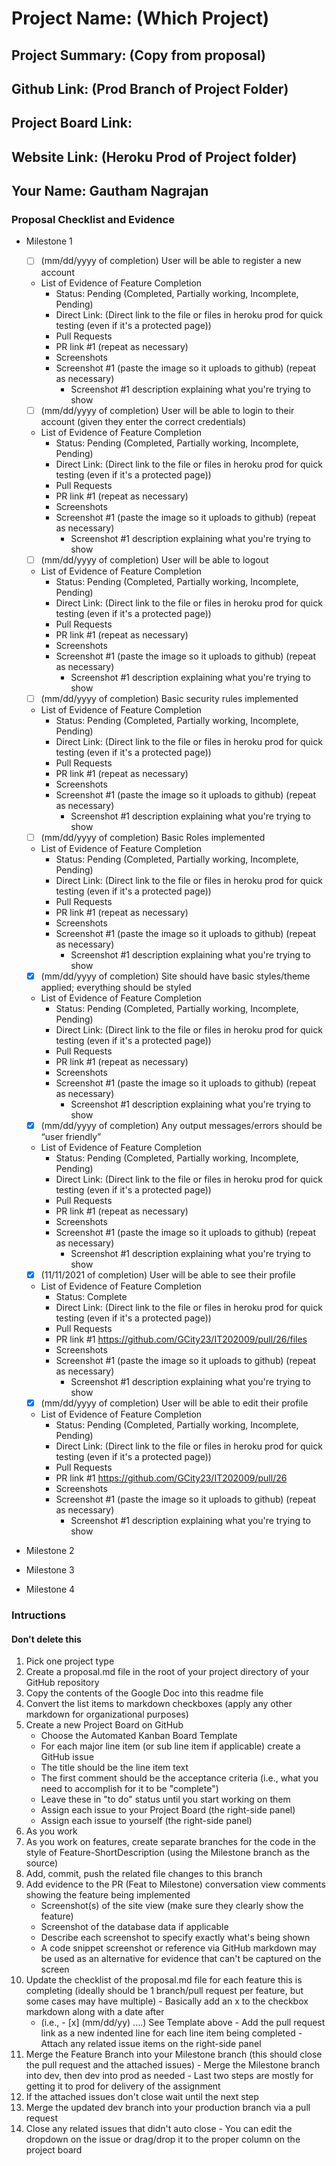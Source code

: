 # Project Name: (Which Project)
## Project Summary: (Copy from proposal)
## Github Link: (Prod Branch of Project Folder)
## Project Board Link: 
## Website Link: (Heroku Prod of Project folder)
## Your Name: Gautham Nagrajan

<!--
### Line item / Feature template (use this for each bullet point)
#### Don't delete this

- [ ] \(mm/dd/yyyy of completion) Feature Title (from the proposal bullet point, if it's a sub-point indent it properly)
  -  List of Evidence of Feature Completion
    - Status: Pending (Completed, Partially working, Incomplete, Pending)
    - Direct Link: (Direct link to the file or files in heroku prod for quick testing (even if it's a protected page))
    - Pull Requests
      - PR link #1 (repeat as necessary)
    - Screenshots
      - Screenshot #1 (paste the image so it uploads to github) (repeat as necessary)
        - Screenshot #1 description explaining what you're trying to show
### End Line item / Feature Template
--> 
### Proposal Checklist and Evidence

- Milestone 1
    - [ ] \(mm/dd/yyyy of completion) User will be able to register a new account
    -  List of Evidence of Feature Completion
        - Status: Pending (Completed, Partially working, Incomplete, Pending)
        - Direct Link: (Direct link to the file or files in heroku prod for quick testing (even if it's a protected page))
        - Pull Requests
        - PR link #1 (repeat as necessary)
        - Screenshots
        - Screenshot #1 (paste the image so it uploads to github) (repeat as necessary)
            - Screenshot #1 description explaining what you're trying to show
    - [ ] \(mm/dd/yyyy of completion) User will be able to login to their account (given they enter the correct credentials)
    -  List of Evidence of Feature Completion
        - Status: Pending (Completed, Partially working, Incomplete, Pending)
        - Direct Link: (Direct link to the file or files in heroku prod for quick testing (even if it's a protected page))
        - Pull Requests
        - PR link #1 (repeat as necessary)
        - Screenshots
        - Screenshot #1 (paste the image so it uploads to github) (repeat as necessary)
            - Screenshot #1 description explaining what you're trying to show
    - [ ] \(mm/dd/yyyy of completion) User will be able to logout
    -  List of Evidence of Feature Completion
        - Status: Pending (Completed, Partially working, Incomplete, Pending)
        - Direct Link: (Direct link to the file or files in heroku prod for quick testing (even if it's a protected page))
        - Pull Requests
        - PR link #1 (repeat as necessary)
        - Screenshots
        - Screenshot #1 (paste the image so it uploads to github) (repeat as necessary)
            - Screenshot #1 description explaining what you're trying to show
    - [ ] \(mm/dd/yyyy of completion) Basic security rules implemented
    -  List of Evidence of Feature Completion
        - Status: Pending (Completed, Partially working, Incomplete, Pending)
        - Direct Link: (Direct link to the file or files in heroku prod for quick testing (even if it's a protected page))
        - Pull Requests
        - PR link #1 (repeat as necessary)
        - Screenshots
        - Screenshot #1 (paste the image so it uploads to github) (repeat as necessary)
            - Screenshot #1 description explaining what you're trying to show
    - [ ] \(mm/dd/yyyy of completion) Basic Roles implemented
    -  List of Evidence of Feature Completion
        - Status: Pending (Completed, Partially working, Incomplete, Pending)
        - Direct Link: (Direct link to the file or files in heroku prod for quick testing (even if it's a protected page))
        - Pull Requests
        - PR link #1 (repeat as necessary)
        - Screenshots
        - Screenshot #1 (paste the image so it uploads to github) (repeat as necessary)
            - Screenshot #1 description explaining what you're trying to show
    - [X] \(mm/dd/yyyy of completion) Site should have basic styles/theme applied; everything should be styled
    -  List of Evidence of Feature Completion
        - Status: Pending (Completed, Partially working, Incomplete, Pending)
        - Direct Link: (Direct link to the file or files in heroku prod for quick testing (even if it's a protected page))
        - Pull Requests
        - PR link #1 (repeat as necessary)
        - Screenshots
        - Screenshot #1 (paste the image so it uploads to github) (repeat as necessary)
            - Screenshot #1 description explaining what you're trying to show
    - [X] \(mm/dd/yyyy of completion) Any output messages/errors should be “user friendly”
    -  List of Evidence of Feature Completion
        - Status: Pending (Completed, Partially working, Incomplete, Pending)
        - Direct Link: (Direct link to the file or files in heroku prod for quick testing (even if it's a protected page))
        - Pull Requests
        - PR link #1 (repeat as necessary)
        - Screenshots
        - Screenshot #1 (paste the image so it uploads to github) (repeat as necessary)
            - Screenshot #1 description explaining what you're trying to show
    - [X] \(11/11/2021 of completion) User will be able to see their profile
    -  List of Evidence of Feature Completion
        - Status: Complete
        - Direct Link: (Direct link to the file or files in heroku prod for quick testing (even if it's a protected page))
        - Pull Requests
        - PR link #1 https://github.com/GCity23/IT202009/pull/26/files
        - Screenshots
        - Screenshot #1 (paste the image so it uploads to github) (repeat as necessary)
            - Screenshot #1 description explaining what you're trying to show
    - [X] \(mm/dd/yyyy of completion) User will be able to edit their profile
    -  List of Evidence of Feature Completion
        - Status: Pending (Completed, Partially working, Incomplete, Pending)
        - Direct Link: (Direct link to the file or files in heroku prod for quick testing (even if it's a protected page))
        - Pull Requests
        - PR link #1 https://github.com/GCity23/IT202009/pull/26
        - Screenshots
        - Screenshot #1 (paste the image so it uploads to github) (repeat as necessary)
            - Screenshot #1 description explaining what you're trying to show

- Milestone 2
- Milestone 3
- Milestone 4
### Intructions
#### Don't delete this
1. Pick one project type
2. Create a proposal.md file in the root of your project directory of your GitHub repository
3. Copy the contents of the Google Doc into this readme file
4. Convert the list items to markdown checkboxes (apply any other markdown for organizational purposes)
5. Create a new Project Board on GitHub
   - Choose the Automated Kanban Board Template
   - For each major line item (or sub line item if applicable) create a GitHub issue
   - The title should be the line item text
   - The first comment should be the acceptance criteria (i.e., what you need to accomplish for it to be "complete")
   - Leave these in "to do" status until you start working on them
   - Assign each issue to your Project Board (the right-side panel)
   - Assign each issue to yourself (the right-side panel)
6. As you work
  1. As you work on features, create separate branches for the code in the style of Feature-ShortDescription (using the Milestone branch as the source)
  2. Add, commit, push the related file changes to this branch
  3. Add evidence to the PR (Feat to Milestone) conversation view comments showing the feature being implemented
     - Screenshot(s) of the site view (make sure they clearly show the feature)
     - Screenshot of the database data if applicable
     - Describe each screenshot to specify exactly what's being shown
     - A code snippet screenshot or reference via GitHub markdown may be used as an alternative for evidence that can't be captured on the screen
  4. Update the checklist of the proposal.md file for each feature this is completing (ideally should be 1 branch/pull request per feature, but some cases may have multiple)
    - Basically add an x to the checkbox markdown along with a date after
      - (i.e.,   - [x] (mm/dd/yy) ....) See Template above
    - Add the pull request link as a new indented line for each line item being completed
    - Attach any related issue items on the right-side panel
  5. Merge the Feature Branch into your Milestone branch (this should close the pull request and the attached issues)
    - Merge the Milestone branch into dev, then dev into prod as needed
    - Last two steps are mostly for getting it to prod for delivery of the assignment 
  7. If the attached issues don't close wait until the next step
  8. Merge the updated dev branch into your production branch via a pull request
  9. Close any related issues that didn't auto close
    - You can edit the dropdown on the issue or drag/drop it to the proper column on the project board